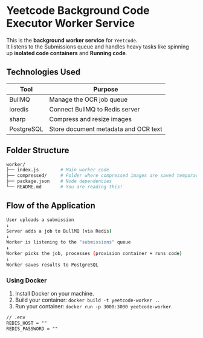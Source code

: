 # Yeetcode Background Code Executor Worker Service

This is the **background worker service** for `Yeetcode`.\
It listens to the Submissions queue and handles heavy tasks like spinning up **isolated code containers** and **Running code**.

## Technologies Used

| Tool       | Purpose                              |
| ---------- | ------------------------------------ |
| BullMQ     | Manage the OCR job queue             |
| ioredis    | Connect BullMQ to Redis server       |
| sharp      | Compress and resize images           |
| PostgreSQL | Store document metadata and OCR text |

## Folder Structure

```bash
worker/
├── index.js        # Main worker code
├── compressed/     # Folder where compressed images are saved temporarily
├── package.json    # Node dependencies
└── README.md       # You are reading this!
```

## Flow of the Application

```bash
User uploads a submission
↓
Server adds a job to BullMQ (via Redis)
↓
Worker is listening to the "submissions" queue
↓
Worker picks the job, processes (provision container + runs code)
↓
Worker saves results to PostgreSQL
```

### Using Docker

1. Install Docker on your machine.
2. Build your container: `docker build -t yeetcode-worker .`.
3. Run your container: `docker run -p 3000:3000 yeetcode-worker`.

```md
// .env
REDIS_HOST = ""
REDIS_PASSWORD = ""
```
